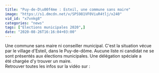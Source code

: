 ```yaml
---
title: "Puy-de-D\u00f4me : Esteil, une commune sans maire"
image: "https://s1.dmcdn.net/v/SPS981VF0ViuR4tlj/x240"
vid_id: "x7vnkg8"
categories: "news"
tags: ["Elections municipales 2020",]
date: "2020-08-26T16:16:04+03:00"
---
```

Une commune sans maire ni conseiller municipal. C'est la situation vécue par le village d'Esteil, dans le Puy-de-dôme. Aucune liste ni candidat ne se sont présentés aux élections municipales. Une délégation spéciale a été chargée d'y trouver un maire.   <br>Retrouver toutes les infos sur la vidéo sur : 
